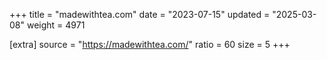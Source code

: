 +++
title = "madewithtea.com"
date = "2023-07-15"
updated = "2025-03-08"
weight = 4971

[extra]
source = "https://madewithtea.com/"
ratio = 60
size = 5
+++
